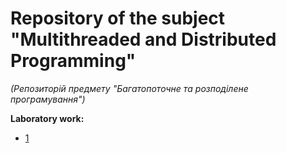 # Repository of the subject "Multithreaded and Distributed Programming" 
*(Репозиторій предмету "Багатопоточне та розподілене програмування")*

__Laboratory work:__
- [1](https://github.com/IvanKyrylov/multithreaded-and-distributed-programming-university-learn/tree/master/laboratory-work-one)
